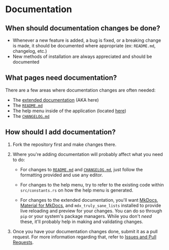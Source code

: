 # Documentation

## When should documentation changes be done?

- Whenever a new feature is added, a bug is fixed, or a breaking change is made, it should be documented where appropriate (ex: `README.md`, changelog, etc.)
- New methods of installation are always appreciated and should be documented

## What pages need documentation?

There are a few areas where documentation changes are often needed:

- The [extended documentation](https://clementtsang.github.io/bottom/) (AKA here)
- The [`README.md`](https://github.com/ClementTsang/bottom/blob/master/README.md)
- The help menu inside of the application (located [here](https://github.com/ClementTsang/bottom/blob/master/src/constants.rs))
- The [`CHANGELOG.md`](https://github.com/ClementTsang/bottom/blob/master/CHANGELOG.md)

## How should I add documentation?

1. Fork the repository first and make changes there.

2. Where you're adding documentation will probably affect what you need to do:

   - For changes to [`README.md`](https://github.com/ClementTsang/bottom/blob/master/README.md) and [`CHANGELOG.md`](https://github.com/ClementTsang/bottom/blob/master/CHANGELOG.md), just follow the formatting provided and use any editor.

   - For changes to the help menu, try to refer to the existing code within `src/constants.rs` on how the help menu is generated.

   - For changes to the extended documentation, you'll want [MkDocs](https://www.mkdocs.org/), [Material for MkDocs](https://squidfunk.github.io/mkdocs-material/), and `mdx_truly_sane_lists` installed to provide live reloading and preview for your changes. You can do so through `pip` or your system's package managers. While you don't _need_ these, it'll probably help in making and validating changes.

3. Once you have your documentation changes done, submit it as a pull request. For more information regarding that, refer to [Issues and Pull Requests](http://127.0.0.1:8000/contribution/issues-and-pull-requests/).
